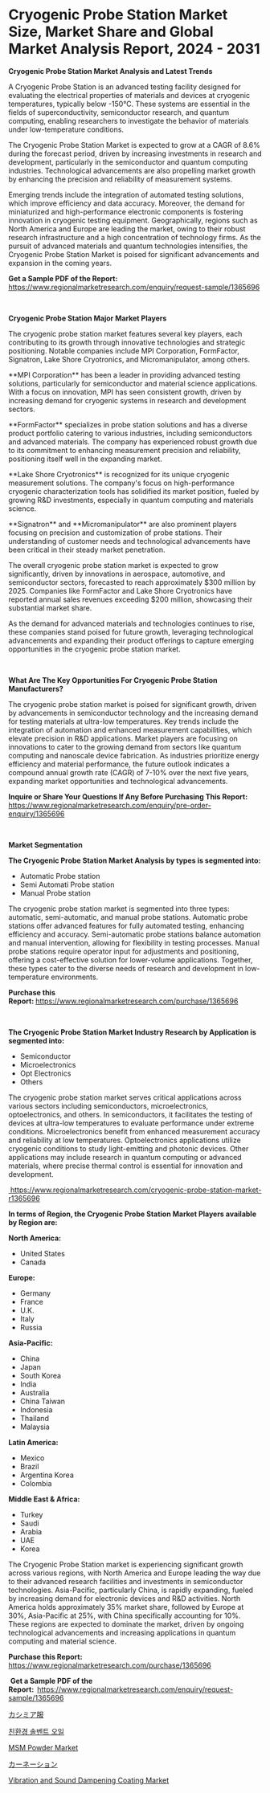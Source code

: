 <p><h1>Cryogenic Probe Station Market Size, Market Share and Global Market Analysis Report, 2024 - 2031</h1></p><p><strong>Cryogenic Probe Station Market Analysis and Latest Trends</strong></p>
<p><p>A Cryogenic Probe Station is an advanced testing facility designed for evaluating the electrical properties of materials and devices at cryogenic temperatures, typically below -150°C. These systems are essential in the fields of superconductivity, semiconductor research, and quantum computing, enabling researchers to investigate the behavior of materials under low-temperature conditions.</p><p>The Cryogenic Probe Station Market is expected to grow at a CAGR of 8.6% during the forecast period, driven by increasing investments in research and development, particularly in the semiconductor and quantum computing industries. Technological advancements are also propelling market growth by enhancing the precision and reliability of measurement systems.</p><p>Emerging trends include the integration of automated testing solutions, which improve efficiency and data accuracy. Moreover, the demand for miniaturized and high-performance electronic components is fostering innovation in cryogenic testing equipment. Geographically, regions such as North America and Europe are leading the market, owing to their robust research infrastructure and a high concentration of technology firms. As the pursuit of advanced materials and quantum technologies intensifies, the Cryogenic Probe Station Market is poised for significant advancements and expansion in the coming years.</p></p>
<p><strong>Get a Sample PDF of the Report:&nbsp;</strong> <a href="https://www.regionalmarketresearch.com/enquiry/request-sample/1365696">https://www.regionalmarketresearch.com/enquiry/request-sample/1365696</a></p>
<p>&nbsp;</p>
<p><strong>Cryogenic Probe Station Major Market Players</strong></p>
<p><p>The cryogenic probe station market features several key players, each contributing to its growth through innovative technologies and strategic positioning. Notable companies include MPI Corporation, FormFactor, Signatron, Lake Shore Cryotronics, and Micromanipulator, among others.</p><p>**MPI Corporation** has been a leader in providing advanced testing solutions, particularly for semiconductor and material science applications. With a focus on innovation, MPI has seen consistent growth, driven by increasing demand for cryogenic systems in research and development sectors.</p><p>**FormFactor** specializes in probe station solutions and has a diverse product portfolio catering to various industries, including semiconductors and advanced materials. The company has experienced robust growth due to its commitment to enhancing measurement precision and reliability, positioning itself well in the expanding market.</p><p>**Lake Shore Cryotronics** is recognized for its unique cryogenic measurement solutions. The company's focus on high-performance cryogenic characterization tools has solidified its market position, fueled by growing R&D investments, especially in quantum computing and materials science.</p><p>**Signatron** and **Micromanipulator** are also prominent players focusing on precision and customization of probe stations. Their understanding of customer needs and technological advancements have been critical in their steady market penetration.</p><p>The overall cryogenic probe station market is expected to grow significantly, driven by innovations in aerospace, automotive, and semiconductor sectors, forecasted to reach approximately $300 million by 2025. Companies like FormFactor and Lake Shore Cryotronics have reported annual sales revenues exceeding $200 million, showcasing their substantial market share.</p><p>As the demand for advanced materials and technologies continues to rise, these companies stand poised for future growth, leveraging technological advancements and expanding their product offerings to capture emerging opportunities in the cryogenic probe station market.</p></p>
<p>&nbsp;</p>
<p><strong>What Are The Key Opportunities For Cryogenic Probe Station Manufacturers?</strong></p>
<p><p>The cryogenic probe station market is poised for significant growth, driven by advancements in semiconductor technology and the increasing demand for testing materials at ultra-low temperatures. Key trends include the integration of automation and enhanced measurement capabilities, which elevate precision in R&D applications. Market players are focusing on innovations to cater to the growing demand from sectors like quantum computing and nanoscale device fabrication. As industries prioritize energy efficiency and material performance, the future outlook indicates a compound annual growth rate (CAGR) of 7-10% over the next five years, expanding market opportunities and technological advancements.</p></p>
<p><strong>Inquire or Share Your Questions If Any Before Purchasing This Report:</strong> <a href="https://www.regionalmarketresearch.com/enquiry/pre-order-enquiry/1365696">https://www.regionalmarketresearch.com/enquiry/pre-order-enquiry/1365696</a></p>
<p>&nbsp;</p>
<p><strong>Market Segmentation</strong></p>
<p><strong>The Cryogenic Probe Station Market Analysis by types is segmented into:</strong></p>
<p><ul><li>Automatic Probe station</li><li>Semi Automati Probe station</li><li>Manual Probe station</li></ul></p>
<p><p>The cryogenic probe station market is segmented into three types: automatic, semi-automatic, and manual probe stations. Automatic probe stations offer advanced features for fully automated testing, enhancing efficiency and accuracy. Semi-automatic probe stations balance automation and manual intervention, allowing for flexibility in testing processes. Manual probe stations require operator input for adjustments and positioning, offering a cost-effective solution for lower-volume applications. Together, these types cater to the diverse needs of research and development in low-temperature environments.</p></p>
<p><strong>Purchase this Report:&nbsp;</strong><a href="https://www.regionalmarketresearch.com/purchase/1365696">https://www.regionalmarketresearch.com/purchase/1365696</a></p>
<p>&nbsp;</p>
<p><strong>The Cryogenic Probe Station Market Industry Research by Application is segmented into:</strong></p>
<p><ul><li>Semiconductor</li><li>Microelectronics</li><li>Opt Electronics</li><li>Others</li></ul></p>
<p><p>The cryogenic probe station market serves critical applications across various sectors including semiconductors, microelectronics, optoelectronics, and others. In semiconductors, it facilitates the testing of devices at ultra-low temperatures to evaluate performance under extreme conditions. Microelectronics benefit from enhanced measurement accuracy and reliability at low temperatures. Optoelectronics applications utilize cryogenic conditions to study light-emitting and photonic devices. Other applications may include research in quantum computing or advanced materials, where precise thermal control is essential for innovation and development.</p></p>
<p><a href="https://www.regionalmarketresearch.com/cryogenic-probe-station-market-r1365696">&nbsp;https://www.regionalmarketresearch.com/cryogenic-probe-station-market-r1365696</a></p>
<p><strong>In terms of Region, the Cryogenic Probe Station Market Players available by Region are:</strong></p>
<p>
    <p> <strong> North America: </strong>
        <ul>
            <li>United States</li>
            <li>Canada</li>
        </ul>
        </p> 
    <p> <strong> Europe: </strong>
        <ul>
            <li>Germany</li>
            <li>France</li>
            <li>U.K.</li>
            <li>Italy</li>
            <li>Russia</li>
        </ul>
        </p> 
    <p> <strong> Asia-Pacific: </strong>
        <ul>
            <li>China</li>
            <li>Japan</li>
            <li>South Korea</li>
            <li>India</li>
            <li>Australia</li>
            <li>China Taiwan</li>
            <li>Indonesia</li>
            <li>Thailand</li>
            <li>Malaysia</li>
        </ul>
        </p> 
    <p> <strong> Latin America: </strong>
        <ul>
            <li>Mexico</li>
            <li>Brazil</li>
            <li>Argentina Korea</li>
            <li>Colombia</li>
        </ul>
        </p> 
    <p> <strong> Middle East & Africa: </strong>
        <ul>
            <li>Turkey</li>
            <li>Saudi</li>
            <li>Arabia</li>
            <li>UAE</li>
            <li>Korea</li>
        </ul>
    </p>
    </p>
<p><p>The Cryogenic Probe Station market is experiencing significant growth across various regions, with North America and Europe leading the way due to their advanced research facilities and investments in semiconductor technologies. Asia-Pacific, particularly China, is rapidly expanding, fueled by increasing demand for electronic devices and R&D activities. North America holds approximately 35% market share, followed by Europe at 30%, Asia-Pacific at 25%, with China specifically accounting for 10%. These regions are expected to dominate the market, driven by ongoing technological advancements and increasing applications in quantum computing and material science.</p></p>
<p><strong>Purchase this Report: </strong><a href="https://www.regionalmarketresearch.com/purchase/1365696">https://www.regionalmarketresearch.com/purchase/1365696</a></p>
<p>&nbsp;<strong>Get a Sample PDF of the Report:&nbsp;&nbsp;</strong><a href="https://www.regionalmarketresearch.com/enquiry/request-sample/1365696">https://www.regionalmarketresearch.com/enquiry/request-sample/1365696</a></p>
<p><strong></strong></p>
<p><p><a href="https://medium.com/@chancemarks2023/%E3%82%AB%E3%82%B7%E3%83%9F%E3%83%A4%E8%A1%A3%E6%96%99%E5%B8%82%E5%A0%B4-2024%E5%B9%B4%E3%81%8B%E3%82%892031%E5%B9%B4%E3%81%BE%E3%81%A7%E3%81%AE%E7%94%A3%E6%A5%AD%E5%8B%95%E5%90%91%E3%81%A8%E4%BA%88%E6%B8%AC-056383c60e63">カシミア服</a></p><p><a href="https://medium.com/@joanacasper70/%EC%B9%9C%ED%99%98%EA%B2%BD-%EC%9A%A9%EC%A0%9C-%EA%B8%B0%EB%A6%84-%EC%8B%9C%EC%9E%A5%EC%9D%98-%EC%A3%BC%EC%9A%94-%EB%8F%99%EC%9D%B8-%EB%B6%84%EC%84%9D-2024%EB%85%84%EB%B6%80%ED%84%B0-2031%EB%85%84%EA%B9%8C%EC%A7%80%EC%9D%98-%EC%8B%9C%EC%9E%A5-%EB%8F%99%ED%96%A5-%EB%B0%8F-%ED%96%A5%ED%9B%84-%EC%A0%84%EB%A7%9D-01df992361c2?postPublishedType=repub">친환경 솔벤트 오일</a></p><p><a href="https://github.com/MariaWashington76/Market-Research-Report-List-1/blob/main/msm-powder-market.md">MSM Powder Market</a></p><p><a href="https://medium.com/@chancemarks2023/%E3%82%AB%E3%83%BC%E3%83%8D%E3%83%BC%E3%82%B7%E3%83%A7%E3%83%B3%E5%B8%82%E5%A0%B4%E8%A6%8F%E6%A8%A1%E3%81%8A%E3%82%88%E3%81%B3%E3%82%B7%E3%82%A7%E3%82%A2%E5%88%86%E6%9E%90-%E6%88%90%E9%95%B7%E3%83%88%E3%83%AC%E3%83%B3%E3%83%89%E3%81%A8%E4%BA%88%E6%B8%AC-2024-2031-fcb4bb6721ba?postPublishedType=repub">カーネーション</a></p><p><a href="https://issuu.com/reportprime-2/docs/vibration-and-sound-dampening-coati_f27365da42346e">Vibration and Sound Dampening Coating Market</a></p></p>
